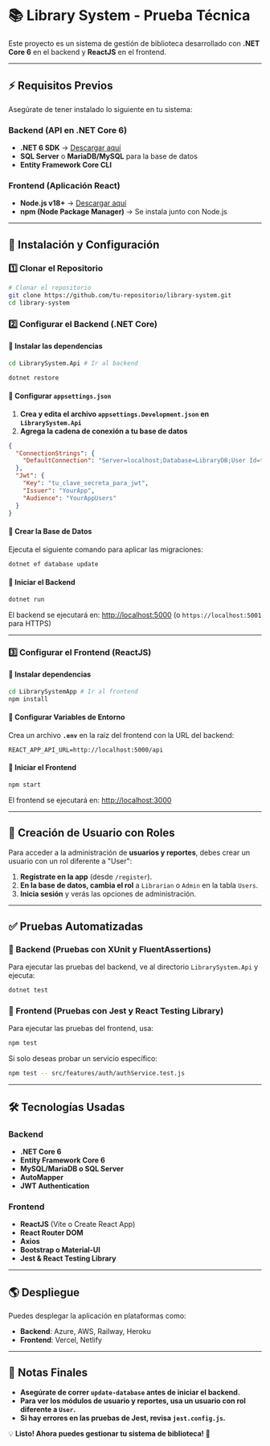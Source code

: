 # 📚 Library System - Prueba Técnica

Este proyecto es un sistema de gestión de biblioteca desarrollado con **.NET Core 6** en el backend y **ReactJS** en el frontend.

---

## ⚡ Requisitos Previos

Asegúrate de tener instalado lo siguiente en tu sistema:

### **Backend** (API en .NET Core 6)
- **.NET 6 SDK** → [Descargar aquí](https://dotnet.microsoft.com/en-us/download/dotnet/6.0)
- **SQL Server** o **MariaDB/MySQL** para la base de datos
- **Entity Framework Core CLI**

### **Frontend** (Aplicación React)
- **Node.js v18+** → [Descargar aquí](https://nodejs.org/)
- **npm (Node Package Manager)** → Se instala junto con Node.js

---

## 🚀 Instalación y Configuración

### **1️⃣ Clonar el Repositorio**
```bash
# Clonar el repositorio
git clone https://github.com/tu-repositorio/library-system.git
cd library-system
```

### **2️⃣ Configurar el Backend (.NET Core)**

#### **📌 Instalar las dependencias**
```bash
cd LibrarySystem.Api # Ir al backend
```
```bash
dotnet restore
```

#### **📌 Configurar `appsettings.json`**
1. **Crea y edita el archivo `appsettings.Development.json` en `LibrarySystem.Api`**
2. **Agrega la cadena de conexión a tu base de datos**

```json
{
  "ConnectionStrings": {
    "DefaultConnection": "Server=localhost;Database=LibraryDB;User Id=tu_usuario;Password=tu_contraseña;"
  },
  "Jwt": {
    "Key": "tu_clave_secreta_para_jwt",
    "Issuer": "YourApp",
    "Audience": "YourAppUsers"
  }
}
```

#### **📌 Crear la Base de Datos**
Ejecuta el siguiente comando para aplicar las migraciones:
```bash
dotnet ef database update
```

#### **📌 Iniciar el Backend**
```bash
dotnet run
```
El backend se ejecutará en: [http://localhost:5000](http://localhost:5000) (o `https://localhost:5001` para HTTPS)

---

### **3️⃣ Configurar el Frontend (ReactJS)**

#### **📌 Instalar dependencias**
```bash
cd LibrarySystemApp # Ir al frontend
npm install
```

#### **📌 Configurar Variables de Entorno**
Crea un archivo **`.env`** en la raíz del frontend con la URL del backend:
```env
REACT_APP_API_URL=http://localhost:5000/api
```

#### **📌 Iniciar el Frontend**
```bash
npm start
```
El frontend se ejecutará en: [http://localhost:3000](http://localhost:3000)

---

## 👤 Creación de Usuario con Roles
Para acceder a la administración de **usuarios y reportes**, debes crear un usuario con un rol diferente a "User":

1. **Regístrate en la app** (desde `/register`).
2. **En la base de datos, cambia el rol** a `Librarian` o `Admin` en la tabla `Users`.
3. **Inicia sesión** y verás las opciones de administración.

---

## ✅ Pruebas Automatizadas

### **📌 Backend (Pruebas con XUnit y FluentAssertions)**
Para ejecutar las pruebas del backend, ve al directorio `LibrarySystem.Api` y ejecuta:
```bash
dotnet test
```

### **📌 Frontend (Pruebas con Jest y React Testing Library)**
Para ejecutar las pruebas del frontend, usa:
```bash
npm test
```
Si solo deseas probar un servicio específico:
```bash
npm test -- src/features/auth/authService.test.js
```

---

## 🛠 Tecnologías Usadas

### **Backend**
- **.NET Core 6**
- **Entity Framework Core 6**
- **MySQL/MariaDB o SQL Server**
- **AutoMapper**
- **JWT Authentication**

### **Frontend**
- **ReactJS** (Vite o Create React App)
- **React Router DOM**
- **Axios**
- **Bootstrap o Material-UI**
- **Jest & React Testing Library**

---

## 🌎 Despliegue
Puedes desplegar la aplicación en plataformas como:
- **Backend**: Azure, AWS, Railway, Heroku
- **Frontend**: Vercel, Netlify

---

## 📌 Notas Finales
- **Asegúrate de correr `update-database` antes de iniciar el backend.**
- **Para ver los módulos de usuario y reportes, usa un usuario con rol diferente a `User`.**
- **Si hay errores en las pruebas de Jest, revisa `jest.config.js`.**

💡 **Listo! Ahora puedes gestionar tu sistema de biblioteca! 🚀**

